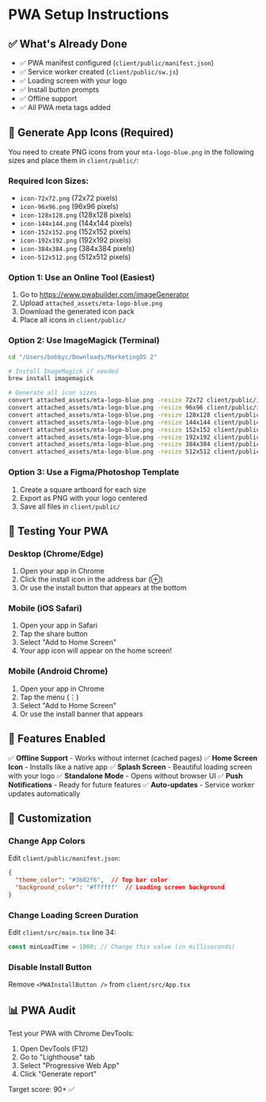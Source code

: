 # PWA Setup Instructions

## ✅ What's Already Done

- ✅ PWA manifest configured (`client/public/manifest.json`)
- ✅ Service worker created (`client/public/sw.js`)
- ✅ Loading screen with your logo
- ✅ Install button prompts
- ✅ Offline support
- ✅ All PWA meta tags added

## 📱 Generate App Icons (Required)

You need to create PNG icons from your `mta-logo-blue.png` in the following sizes and place them in `client/public/`:

### Required Icon Sizes:
- `icon-72x72.png` (72x72 pixels)
- `icon-96x96.png` (96x96 pixels)
- `icon-128x128.png` (128x128 pixels)
- `icon-144x144.png` (144x144 pixels)
- `icon-152x152.png` (152x152 pixels)
- `icon-192x192.png` (192x192 pixels)
- `icon-384x384.png` (384x384 pixels)
- `icon-512x512.png` (512x512 pixels)

### Option 1: Use an Online Tool (Easiest)
1. Go to https://www.pwabuilder.com/imageGenerator
2. Upload `attached_assets/mta-logo-blue.png`
3. Download the generated icon pack
4. Place all icons in `client/public/`

### Option 2: Use ImageMagick (Terminal)
```bash
cd "/Users/bobbyc/Downloads/MarketingOS 2"

# Install ImageMagick if needed
brew install imagemagick

# Generate all icon sizes
convert attached_assets/mta-logo-blue.png -resize 72x72 client/public/icon-72x72.png
convert attached_assets/mta-logo-blue.png -resize 96x96 client/public/icon-96x96.png
convert attached_assets/mta-logo-blue.png -resize 128x128 client/public/icon-128x128.png
convert attached_assets/mta-logo-blue.png -resize 144x144 client/public/icon-144x144.png
convert attached_assets/mta-logo-blue.png -resize 152x152 client/public/icon-152x152.png
convert attached_assets/mta-logo-blue.png -resize 192x192 client/public/icon-192x192.png
convert attached_assets/mta-logo-blue.png -resize 384x384 client/public/icon-384x384.png
convert attached_assets/mta-logo-blue.png -resize 512x512 client/public/icon-512x512.png
```

### Option 3: Use a Figma/Photoshop Template
1. Create a square artboard for each size
2. Export as PNG with your logo centered
3. Save all files in `client/public/`

## 🚀 Testing Your PWA

### Desktop (Chrome/Edge)
1. Open your app in Chrome
2. Click the install icon in the address bar (⊕)
3. Or use the install button that appears at the bottom

### Mobile (iOS Safari)
1. Open your app in Safari
2. Tap the share button
3. Select "Add to Home Screen"
4. Your app icon will appear on the home screen!

### Mobile (Android Chrome)
1. Open your app in Chrome
2. Tap the menu (⋮)
3. Select "Add to Home Screen"
4. Or use the install banner that appears

## 🎨 Features Enabled

✅ **Offline Support** - Works without internet (cached pages)
✅ **Home Screen Icon** - Installs like a native app
✅ **Splash Screen** - Beautiful loading screen with your logo
✅ **Standalone Mode** - Opens without browser UI
✅ **Push Notifications** - Ready for future features
✅ **Auto-updates** - Service worker updates automatically

## 🔧 Customization

### Change App Colors
Edit `client/public/manifest.json`:
```json
{
  "theme_color": "#3b82f6",  // Top bar color
  "background_color": "#ffffff"  // Loading screen background
}
```

### Change Loading Screen Duration
Edit `client/src/main.tsx` line 34:
```typescript
const minLoadTime = 1000; // Change this value (in milliseconds)
```

### Disable Install Button
Remove `<PWAInstallButton />` from `client/src/App.tsx`

## 📊 PWA Audit

Test your PWA with Chrome DevTools:
1. Open DevTools (F12)
2. Go to "Lighthouse" tab
3. Select "Progressive Web App"
4. Click "Generate report"

Target score: 90+ ✅

